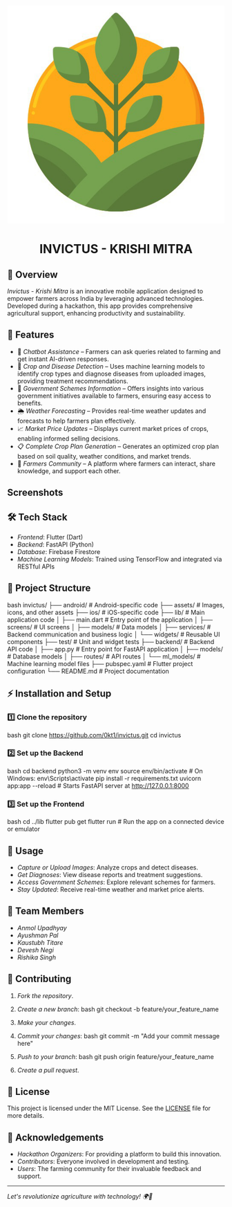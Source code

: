 <p align="center">
  <img src="KrishiMitra_logo/krishimitra_logo.png" alt="Invictus - Krishi Mitra width="200">
</p>

<h1 align="center">INVICTUS - KRISHI MITRA</h1>

## 🌾 Overview

*Invictus - Krishi Mitra* is an innovative mobile application designed to empower farmers across India by leveraging advanced technologies. Developed during a hackathon, this app provides comprehensive agricultural support, enhancing productivity and sustainability.

## 🚀 Features

- 🤖 *Chatbot Assistance* – Farmers can ask queries related to farming and get instant AI-driven responses.
- 🌱 *Crop and Disease Detection* – Uses machine learning models to identify crop types and diagnose diseases from uploaded images, providing treatment recommendations.
- 📜 *Government Schemes Information* – Offers insights into various government initiatives available to farmers, ensuring easy access to benefits.
- 🌦 *Weather Forecasting* – Provides real-time weather updates and forecasts to help farmers plan effectively.
- 📈 *Market Price Updates* – Displays current market prices of crops, enabling informed selling decisions.
- 📋 *Complete Crop Plan Generation* – Generates an optimized crop plan based on soil quality, weather conditions, and market trends.
- 🌾 *Farmers Community* – A platform where farmers can interact, share knowledge, and support each other.

## Screenshots

## 🛠 Tech Stack

- *Frontend*: Flutter (Dart)
- *Backend*: FastAPI (Python)
- *Database*: Firebase Firestore
- *Machine Learning Models*: Trained using TensorFlow and integrated via RESTful APIs

## 📂 Project Structure

bash
invictus/
├── android/                # Android-specific code
├── assets/                 # Images, icons, and other assets
├── ios/                    # iOS-specific code
├── lib/                    # Main application code
│   ├── main.dart           # Entry point of the application
│   ├── screens/            # UI screens
│   ├── models/             # Data models
│   ├── services/           # Backend communication and business logic
│   └── widgets/            # Reusable UI components
├── test/                   # Unit and widget tests
├── backend/                # Backend API code
│   ├── app.py              # Entry point for FastAPI application
│   ├── models/             # Database models
│   ├── routes/             # API routes
│   └── ml_models/          # Machine learning model files
├── pubspec.yaml            # Flutter project configuration
└── README.md               # Project documentation


## ⚡ Installation and Setup

### 1️⃣ Clone the repository
bash
git clone https://github.com/0kt1/invictus.git
cd invictus


### 2️⃣ Set up the Backend
bash
cd backend
python3 -m venv env
source env/bin/activate  # On Windows: env\Scripts\activate
pip install -r requirements.txt
uvicorn app:app --reload  # Starts FastAPI server at http://127.0.0.1:8000


### 3️⃣ Set up the Frontend
bash
cd ../lib
flutter pub get
flutter run  # Run the app on a connected device or emulator


## 📌 Usage

- *Capture or Upload Images*: Analyze crops and detect diseases.
- *Get Diagnoses*: View disease reports and treatment suggestions.
- *Access Government Schemes*: Explore relevant schemes for farmers.
- *Stay Updated*: Receive real-time weather and market price alerts.

## 👥 Team Members

- *Anmol Upadhyay*
- *Ayushman Pal*
- *Kaustubh Titare*
- *Devesh Negi*
- *Rishika Singh*

## 🤝 Contributing

1. *Fork the repository*.
2. *Create a new branch*:
   bash
   git checkout -b feature/your_feature_name
   
3. *Make your changes*.
4. *Commit your changes*:
   bash
   git commit -m "Add your commit message here"
   
5. *Push to your branch*:
   bash
   git push origin feature/your_feature_name
   
6. *Create a pull request*.

## 📜 License

This project is licensed under the MIT License. See the [LICENSE](LICENSE) file for more details.

## 🙌 Acknowledgements

- *Hackathon Organizers*: For providing a platform to build this innovation.
- *Contributors*: Everyone involved in development and testing.
- *Users*: The farming community for their invaluable feedback and support.

---

*Let's revolutionize agriculture with technology! 🌍🚜*